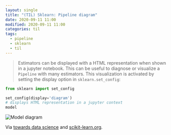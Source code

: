 ```yaml
---
layout: single
title: "(TIL) Sklearn: Pipeline diagram"
date: 2020-09-11 11:00
modified: 2020-09-11 11:00
categories: til
tags:
  - pipeline
  - sklearn
  - til
---
```


> Estimators can be displayed with a HTML representation when shown in a jupyter notebook.
> This can be useful to diagnose or visualize a `Pipeline` with many estimators.
> This visualization is activated by setting the display option in `sklearn.set_config`:

```python
from sklearn import set_config

set_config(display='diagram')
# displays HTML representation in a jupyter context
model
```

![Model diagram](https://miro.medium.com/max/1100/1*zBHVqeUkMYlwGwh67cKHGw.png)

Via [towards data science](https://towardsdatascience.com/10-things-you-didnt-know-about-scikit-learn-cccc94c50e4f)
and [scikit-learn.org](https://scikit-learn.org/stable/modules/compose.html#visualizing-composite-estimators).
